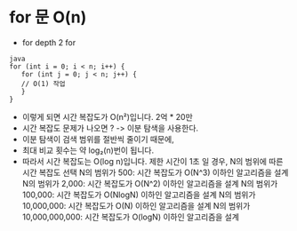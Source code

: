 # for 문 O(n)

- for depth 2 for

 ```
java
for (int i = 0; i < n; i++) {
    for (int j = 0; j < n; j++) {
    // O(1) 작업
    }
}
 ```
- 이렇게 되면 시간 복잡도가 O(n²)입니다.  2억 * 20만
- 시간 복잡도 문제가 나오면 ? -> 이분 탐색을 사용한다.
- 이분 탐색이 검색 범위를 절반씩 줄이기 때문에,
- 최대 비교 횟수는 약 log₂(n)번이 됩니다. 
- 따라서 시간 복잡도는 O(log n)입니다.
  제한 시간이 1초 일 경우, N의 범위에 따른 시간 복잡도 선택
  N의 범위가 500: 시간 복잡도가 O(N^3) 이하인 알고리즘을 설계
  N의 범위가 2,000: 시간 복잡도가 O(N^2) 이하인 알고리즘을 설계
  N의 범위가 100,000: 시간 복잡도가 O(NlogN) 이하인 알고리즘을 설계
  N의 범위가 10,000,000: 시간 복잡도가 O(N) 이하인 알고리즘을 설계
  N의 범위가 10,000,000,000: 시간 복잡도가 O(logN) 이하인 알고리즘을 설계


